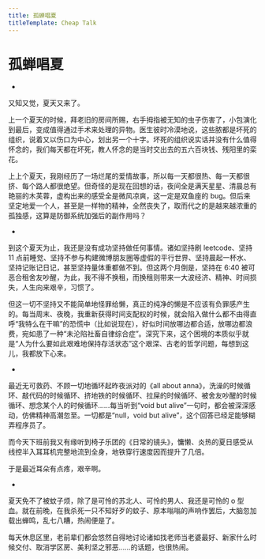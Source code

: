 ```yaml
---
title: 孤蝉唱夏
titleTemplate: Cheap Talk
---
```

# 孤蝉唱夏


-

又知又觉，夏天又来了。

上一个夏天的时候，拜老旧的房间所赐，右手拇指被无知的虫子伤害了，小包演化到最后，变成值得通过手术来处理的异物。医生彼时冷漠地说，这些脓都是坏死的组织，说着又以伤口为中心，划出另一个十字。坏死的组织说实话并没有什么值得怀念的，我们每天都在坏死，教人怀念的是当时交出去的五六百块钱、残阳里的栾花。

上上个夏天，我刚经历了一场烂尾的爱情故事，所以每一天都很热、每一天都很挤、每个路人都很绝望。但奇怪的是现在回想的话，夜间全是满天星星、清晨总有艳丽的木芙蓉，虚构出来的感受全是微风凉爽，这一定是双鱼座的 bug。但后来坚定地爱一个人，甚至是一样物的精神，全然丧失了，取而代之的是越来越浓重的孤独感，这算是防御系统加强后的副作用吗？

-

到这个夏天为止，我还是没有成功坚持做任何事情。诸如坚持刷 leetcode、坚持 11 点前睡觉、坚持不参与构建微博朋友圈等虚假的平行世界、坚持晨起一杯水、坚持记账记日记，甚至坚持量体重都做不到。但这两个月倒是，坚持在 6:40 被可恶合租舍友吵醒，为此，我不得不换租，而换租则带来一大波经济、精神、时间损失，人生向来艰辛，习惯了。

但这一切不坚持又不能简单地怪罪给懒，真正的纯净的懒是不应该有负罪感产生的。每当周末、夜晚，我重新获得时间支配权的时候，就会陷入做什么都不由得直呼“我特么在干嘛”的恐慌中（比如说现在），好似时间放哪边都合适，放哪边都浪费，宛如患了一种“未沦陷社畜自律综合症”。深究下来，这个困境的本质似乎就是“人为什么要如此艰难地保持存活状态”这个艰深、古老的哲学问题，每想到这儿，我都放下心来。

-

最近无可救药、不顾一切地循环起昨夜派对的《all about anna》，洗澡的时候循环、敲代码的时候循环、挤地铁的时候循环、拉屎的时候循环、被舍友吵醒的时候循环、想念某个人的时候循环……每当听到“void but alive”一句时，都会被深深感动，仿佛精神高潮忽至。一切都是“null，void but alive”，这个回答已经足能够糊弄程序员了。

而今天下班前我又有缘听到椅子乐团的《日常的镜头》，慵懒、炎热的夏日感受从线控半入耳耳机完整地流到全身，地铁穿行速度因而提升了几倍。

于是最近耳朵有点疼，艰辛啊。

-

夏天免不了被蚊子烦，除了是可怜的苏北人、可怜的男人、我还是可怜的 o 型血。就在前晚，在我杀死一只不知好歹的蚊子、原本嗡嗡的声响作罢后，大脑忽加载出蝉鸣，乱七八糟，热闹便是了。

每天休息区里，老前辈们都会悠然自得地讨论诸如找老师当老婆最好、新家什么时候交付、取消学区房、美利坚之邪恶……的话题，也很热闹。
